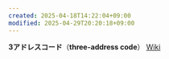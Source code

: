 ```yaml
---
created: 2025-04-18T14:22:04+09:00
modified: 2025-04-29T20:20:18+09:00
---
```


**3アドレスコード**（**three-address code**）
[Wiki](https://en.wikipedia.org/wiki/Three-address_code)
